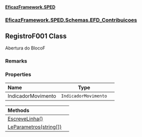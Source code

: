 #### [EficazFramework.SPED](EficazFrameworkSPED.md 'EficazFramework SPED')
### [EficazFramework.SPED.Schemas.EFD_Contribuicoes](EficazFramework.SPED.Schemas.EFD_Contribuicoes.md 'EficazFramework.SPED.Schemas.EFD_Contribuicoes')

## RegistroF001 Class

Abertura do BlocoF

### Remarks
### Properties

| Name | Type | |
| :--- | :---: | :--- |
| IndicadorMovimento | `IndicadorMovimento` |  |

| Methods | |
| :--- | :--- |
| [EscreveLinha()](EficazFramework.SPED.Schemas.EFD_Contribuicoes/RegistroF001/EscreveLinha().md 'EficazFramework.SPED.Schemas.EFD_Contribuicoes.RegistroF001.EscreveLinha()') | |
| [LeParametros(string[])](EficazFramework.SPED.Schemas.EFD_Contribuicoes/RegistroF001/LeParametros(string[]).md 'EficazFramework.SPED.Schemas.EFD_Contribuicoes.RegistroF001.LeParametros(string[])') | |
